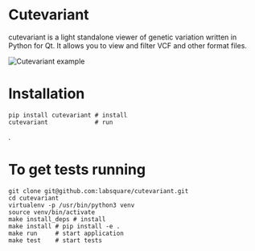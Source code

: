# Cutevariant

cutevariant is a light standalone viewer of genetic variation written in Python for Qt. It allows you to view and filter VCF and other format files.

![Cutevariant example](https://raw.githubusercontent.com/labsquare/CuteVariant-cpp/master/screencast.gif)

# Installation

    pip install cutevariant # install
    cutevariant             # run
.

# To get tests running

    git clone git@github.com:labsquare/cutevariant.git
    cd cutevariant
    virtualenv -p /usr/bin/python3 venv
    source venv/bin/activate
    make install_deps # install
    make install # pip install -e . 
    make run     # start application
    make test    # start tests
